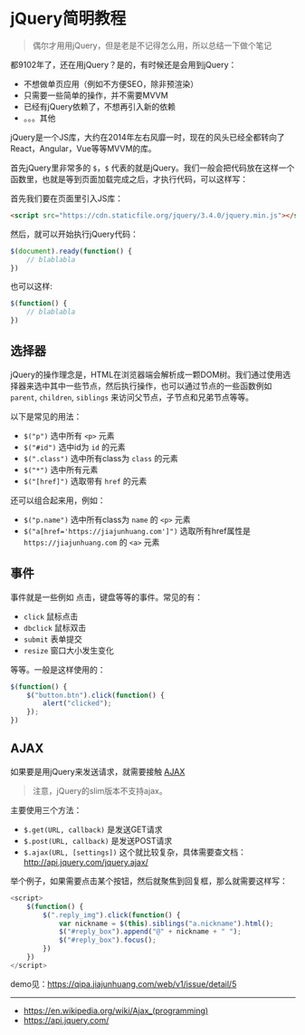 # jQuery简明教程

> 偶尔才用用jQuery，但是老是不记得怎么用，所以总结一下做个笔记

都9102年了，还在用jQuery？是的，有时候还是会用到jQuery：

- 不想做单页应用（例如不方便SEO，除非预渲染）
- 只需要一些简单的操作，并不需要MVVM
- 已经有jQuery依赖了，不想再引入新的依赖
- 。。。其他

jQuery是一个JS库，大约在2014年左右风靡一时，现在的风头已经全都转向了React，Angular，Vue等等MVVM的库。

首先jQuery里非常多的 `$`，`$` 代表的就是jQuery。我们一般会把代码放在这样一个函数里，也就是等到页面加载完成之后，才执行代码，可以这样写：

首先我们要在页面里引入JS库：

```html
<script src="https://cdn.staticfile.org/jquery/3.4.0/jquery.min.js"></script>
```

然后，就可以开始执行jQuery代码：

```js
$(document).ready(function() {
    // blablabla
})
```

也可以这样:

```js
$(function() {
    // blablabla
})
```

## 选择器

jQuery的操作理念是，HTML在浏览器端会解析成一颗DOM树。我们通过使用选择器来选中其中一些节点，然后执行操作，也可以通过节点的一些函数例如 `parent`, `children`, `siblings` 来访问父节点，子节点和兄弟节点等等。

以下是常见的用法：

- `$("p")` 选中所有 `<p>` 元素
- `$("#id")` 选中id为 `id` 的元素
- `$(".class")` 选中所有class为 `class` 的元素
- `$("*")` 选中所有元素
- `$("[href]")` 选取带有 `href` 的元素

还可以组合起来用，例如：

- `$("p.name")` 选中所有class为 `name` 的 `<p>` 元素
- `$("a[href='https://jiajunhuang.com']")` 选取所有href属性是 `https://jiajunhuang.com` 的 `<a>` 元素

## 事件

事件就是一些例如 点击，键盘等等的事件。常见的有：

- `click` 鼠标点击
- `dbclick` 鼠标双击
- `submit` 表单提交
- `resize` 窗口大小发生变化

等等。一般是这样使用的：

```js
$(function() {
    $("button.btn").click(function() {
        alert("clicked");
    });
})
```

## AJAX

如果要是用jQuery来发送请求，就需要接触 [AJAX](https://en.wikipedia.org/wiki/Ajax_(programming))

> 注意，jQuery的slim版本不支持ajax。

主要使用三个方法：

- `$.get(URL, callback)` 是发送GET请求
- `$.post(URL, callback)` 是发送POST请求
- `$.ajax(URL, [settings])` 这个就比较复杂，具体需要查文档：http://api.jquery.com/jquery.ajax/

举个例子，如果需要点击某个按钮，然后就聚焦到回复框，那么就需要这样写：

```js
<script>
    $(function() {
        $(".reply_img").click(function() {
            var nickname = $(this).siblings("a.nickname").html();
            $("#reply_box").append("@" + nickname + " ");
            $("#reply_box").focus();
        })
    })
</script>
```

demo见：https://qipa.jiajunhuang.com/web/v1/issue/detail/5

---

- https://en.wikipedia.org/wiki/Ajax_(programming)
- https://api.jquery.com/
